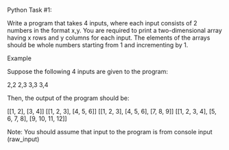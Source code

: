 Python Task #1:

Write a program that takes 4 inputs, where each input consists of 2 numbers in the format x,y. You are required to print a two-dimensional array having x rows and y columns for each input. The elements of the arrays should be whole numbers starting from 1 and incrementing by 1.
						
Example
						
Suppose the following 4 inputs are given to the program:
						
2,2
2,3
3,3
3,4
						
Then, the output of the program should be:
						
[[1, 2], [3, 4]]
[[1, 2, 3], [4, 5, 6]]
[[1, 2, 3], [4, 5, 6], [7, 8, 9]]
[[1, 2, 3, 4], [5, 6, 7, 8], [9, 10, 11, 12]]
						
Note: You should assume that input to the program is from console input (raw_input)